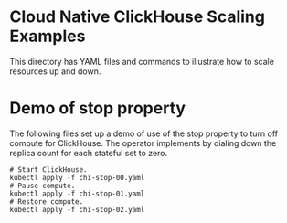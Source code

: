 # Cloud Native ClickHouse Scaling Examples

This directory has YAML files and commands to illustrate how to scale
resources up and down. 

# Demo of stop property

The following files set up a demo of use of the stop property to turn 
off compute for ClickHouse. The operator implements by dialing down 
the replica count for each stateful set to zero. 

```
# Start ClickHouse. 
kubectl apply -f chi-stop-00.yaml
# Pause compute. 
kubectl apply -f chi-stop-01.yaml
# Restore compute. 
kubectl apply -f chi-stop-02.yaml
```
